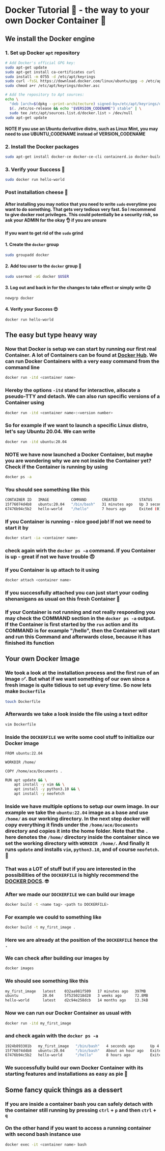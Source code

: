 # Docker Tutorial :whale: - the way to your own Docker Container :partying_face:

## We install the Docker engine

### 1. Set up Docker `apt` repository

```bash
# Add Docker's official GPG key:
sudo apt-get update
sudo apt-get install ca-certificates curl
sudo install -m 0755 -d /etc/apt/keyrings
sudo curl -fsSL https://download.docker.com/linux/ubuntu/gpg -o /etc/apt/keyrings/docker.asc
sudo chmod a+r /etc/apt/keyrings/docker.asc

# Add the repository to Apt sources:
echo \
  "deb [arch=$(dpkg --print-architecture) signed-by=/etc/apt/keyrings/docker.asc] https://download.docker.com/linux/ubuntu \
  $(. /etc/os-release && echo "$VERSION_CODENAME") stable" | \
  sudo tee /etc/apt/sources.list.d/docker.list > /dev/null
sudo apt-get update
```

#### **NOTE** If you use an Ubuntu derivative distro, such as Linux Mint, you may need to use **UBUNTU_CODENAME** instead of **VERSION_CODENAME**

### 2. Install the Docker packages

```bash
sudo apt-get install docker-ce docker-ce-cli containerd.io docker-buildx-plugin docker-compose-plugin
```

### 3. Verify your Success :100:

```bash
sudo docker run hello-world
```

### Post installation cheese :cheese:

#### After installing you may notice that you need to write `sudo` everytime you want to do something. That gets very tedious very fast. So I recommend to give docker root privileges. This could potentially be a **security risk**, so ask your **ADMIN** for the okay :ok_hand: if you are unsure

#### If you want to get rid of the `sudo` grind 

#### 1. Create the `docker` group

```bash
sudo groupadd docker
```

#### 2. Add tou user to the `docker` group :pinched_fingers:

```bash
sudo usermod -aG docker $USER
```

#### 3. Log out and back in for the changes to take effect or simply write :wink:

```bash
newgrp docker
```

#### 4. Verify your Success :heart_eyes:

```bash
docker run hello-world
```

## The easy but type heavy way

### Now that Docker is setup we can start by running our first real Container. A lot of Containers can be found at [Docker Hub](https://hub.docker.com/). We can run Docker Containers with a very easy command from the command line

```bash
docker run -itd <container name>
```

### Hereby the options `-itd` stand for **interactive, allocate a pseudo-TTY** and **detach**. We can also run specific versions of a Container using

```bash
docker run -itd <container name>:<version number>
```

### So for example if we want to launch a specific Linux distro, let's say Ubuntu 20.04. We can write

```bash
docker run -itd ubuntu:20.04
```

### **NOTE** we have now launched a Docker Container, but maybe you are wondering why we are not inside the Container yet? Check if the Container is running by using

```bash
docker ps -a
```

### You should see something like this

```bash
CONTAINER ID   IMAGE          COMMAND       CREATED          STATUS                   PORTS     NAMES
15f76074d4b8   ubuntu:20.04   "/bin/bash"   31 minutes ago   Up 3 seconds                       serene_bohr
67476b94c5b2   hello-world    "/hello"      7 hours ago      Exited (0) 7 hours ago             angry_banach
```

### If you Container is running - nice good job! If not we need to start it by

```bash
docker start -ia <container name>
```

### check again wirh the `docker ps -a` command. If you Container is up - great if not we have trouble :angry:

### If you Container is up attach to it using

```bash
docker attach <container name>
```

### If you successfully attached you can just start your coding shenanigans as usual on this fresh Container :peach:

### If your Container is not running and not really responding you may check the **COMMAND** section in the `docker ps -a` output. If the Container is first started by the `run` action and its **COMMAND** is for example "/hello", then the Container will start and run this Command and afterwards close, because it has finished its function

## Your own Docker Image

### We took a look at the installation process and the first run of an Image :white_check_mark:. But what if we want something of our own since a fresh image is quite tidious to set up every time. So now lets make `Dockerfile`

```bash
touch Dockerfile
```

### Afterwards we take a look inside the file using a text editor 

```bash
vim Dockerfile
```

### Inside the `DOCKERFILE` we write some cool stuff to initialize our Docker image

```bash
FROM ubuntu:22.04

WORKDIR /home/

COPY /home/ace/Documents .

RUN apt update && \
    apt install -y vim && \
    apt install -y python3.10 && \
    apt install -y neofetch 
```

### Inside we have multiple options to setup our owm image. In our example we take the `ubuntu:22.04` image as a base and use `/home/` as our working directory. In the next step docker will copy everything it finds under the `/home/ace/Documents` directory and copies it into the home folder. Note that the `.` here denotes the `/home/` directory inside the container since we set the working directory with `WORKDIR /home/`. And finally it runs `update` and installs `vim`, `python3.10`, and of course `neofetch`. :hot_face:

### That was a **LOT** of stuff but if you are interested in the possibilities of the `DOCKERFILE` is highly recommend the [DOCKER DOCS](https://docs.docker.com/reference/dockerfile/). :nerd_face:

### After we made our `DOCKERFILE` we can build our image

```bash
docker build -t <name tag> <path to DOCKERFILE>
```

### For example we could to something like 

```bash
docker build -t my_first_image .
```

### Here we are already at the position of the `DOCKERFILE` hence the `.`

### We can check after building our images by

```bash
docker images
```

### We should see something like this

```bash
my_first_image   latest    032aa981f509   17 minutes ago   397MB
ubuntu           20.04     5f5250218d28   3 weeks ago      72.8MB
hello-world      latest    d2c94e258dcb   14 months ago    13.3kB
```

### Now we can run our Docker Container as usual with

```bash
docker run -itd my_first_image
```

### and check again with the `docker ps -a`

```bash
1924b893301b   my_first_image   "/bin/bash"   4 seconds ago       Up 4 seconds                          reverent_wozniak
15f76074d4b8   ubuntu:20.04     "/bin/bash"   About an hour ago   Exited (0) 38 minutes ago             serene_bohr
67476b94c5b2   hello-world      "/hello"      8 hours ago         Exited (0) 33 minutes ago             angry_banach
```

### We successfully build our own Docker Container with its starting features and installations as easy as pie :pie:

## Some fancy quick things as a dessert

### If you are inside a container bash you can safely detach with the container still running by pressing `ctrl` + `p`  and then `ctrl` + `q` 

### On the other hand if you want to access a running container with second bash instance use 

```bash
docker exec -it <container name> bash
```

